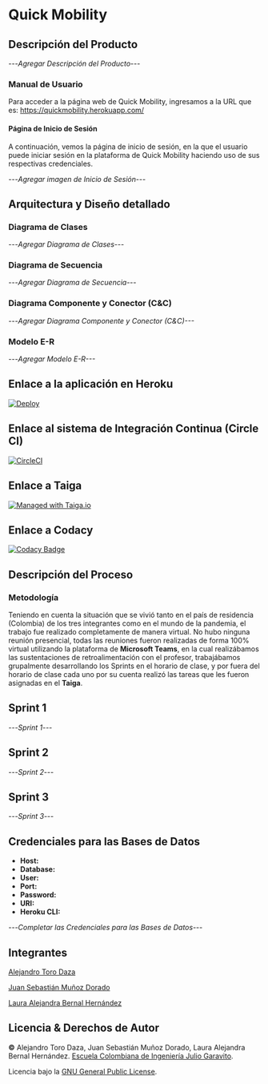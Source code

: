# Quick Mobility

## Descripción del Producto

---*Agregar Descripción del Producto---*

### Manual de Usuario

Para acceder a la página web de Quick Mobility, ingresamos a la URL que es:    https://quickmobility.herokuapp.com/

#### Página de Inicio de Sesión

A continuación, vemos la página de inicio de sesión, en la que el usuario puede iniciar sesión en la plataforma de Quick Mobility haciendo uso de sus respectivas credenciales.

---*Agregar imagen de Inicio de Sesión*---

## Arquitectura y Diseño detallado

### Diagrama de Clases

---*Agregar Diagrama de Clases---*

### Diagrama de Secuencia

---*Agregar Diagrama de Secuencia---*

### Diagrama Componente y Conector (C&C)

---*Agregar Diagrama Componente y Conector (C&C)---*

### Modelo E-R

---*Agregar Modelo E-R---*

## Enlace a la aplicación en Heroku

[![Deploy](https://www.herokucdn.com/deploy/button.svg)](https://quickmobility.herokuapp.com/)

## Enlace al sistema de Integración Continua (Circle CI)

[![CircleCI](https://circleci.com/gh/circleci/circleci-docs.svg?style=svg)](https://app.circleci.com/pipelines/github/2021-1-PROYARSW-TOROCURRAMBERO/Proyecto)

## Enlace a Taiga

[![Managed with Taiga.io](https://img.shields.io/badge/managed%20with-TAIGA.io-709f14.svg)](https://tree.taiga.io/project/skullzo-2021-1-proyarsw-torocurrambero/timeline "Managed with Taiga.io")

## Enlace a Codacy
	
[![Codacy Badge](https://app.codacy.com/project/badge/Grade/345169c7075b441fa4ddc246a6a71c9b)](https://www.codacy.com/gh/2021-1-PROYARSW-TOROCURRAMBERO/Proyecto/dashboard?utm_source=github.com&amp;utm_medium=referral&amp;utm_content=2021-1-PROYARSW-TOROCURRAMBERO/Proyecto&amp;utm_campaign=Badge_Grade)

## Descripción del Proceso

### Metodología

Teniendo en cuenta la situación que se vivió tanto en el país de residencia (Colombia) de los tres integrantes como en el mundo de la pandemia, el trabajo fue realizado completamente de manera virtual. No hubo ninguna reunión presencial, todas las reuniones fueron realizadas de forma 100% virtual utilizando la plataforma de **Microsoft Teams**, en la cual realizábamos las sustentaciones de retroalimentación con el profesor, trabajábamos grupalmente desarrollando los Sprints en el horario de clase, y por fuera del horario de clase cada uno por su cuenta realizó las tareas que les fueron asignadas en el **Taiga**.

## Sprint 1

---*Sprint 1*---

## Sprint 2

---*Sprint 2*---

## Sprint 3

---*Sprint 3*---

## Credenciales para las Bases de Datos

  * **Host:** 
  * **Database:** 
  * **User:** 
  * **Port:** 
  * **Password:** 
  * **URI:** 
  * **Heroku CLI:** 

---*Completar las Credenciales para las Bases de Datos*---

## Integrantes
[Alejandro Toro Daza](https://github.com/Skullzo)

[Juan Sebastián Muñoz Dorado](https://github.com/JuanMunozD)

[Laura Alejandra Bernal Hernández](https://github.com/lale1507)
## Licencia & Derechos de Autor
**©** Alejandro Toro Daza, Juan Sebastián Muñoz Dorado, Laura Alejandra Bernal Hernández. [Escuela Colombiana de Ingeniería Julio Garavito](https://www.escuelaing.edu.co/es/).
      
Licencia bajo la [GNU General Public License](https://github.com/2021-1-PROYARSW-TOROCURRAMBERO/Proyecto/blob/main/LICENSE).
